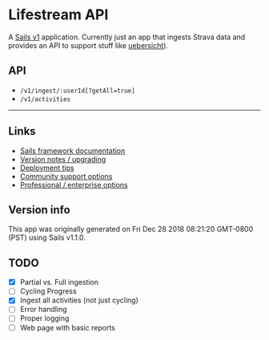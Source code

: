 # Lifestream API

A [Sails v1](https://sailsjs.com) application. Currently just an app that ingests Strava data and provides an API to support stuff like [uebersicht](https://github.com/felixhageloh/uebersicht)).

## API

* `/v1/ingest/:userId[?getAll=true]`
* `/v1/activities`
---

## Links

+ [Sails framework documentation](https://sailsjs.com/get-started)
+ [Version notes / upgrading](https://sailsjs.com/documentation/upgrading)
+ [Deployment tips](https://sailsjs.com/documentation/concepts/deployment)
+ [Community support options](https://sailsjs.com/support)
+ [Professional / enterprise options](https://sailsjs.com/enterprise)


## Version info

This app was originally generated on Fri Dec 28 2018 08:21:20 GMT-0800 (PST) using Sails v1.1.0.

## TODO

- [x] Partial vs. Full ingestion
- [ ] Cycling Progress
- [x] Ingest all activities (not just cycling)
- [ ] Error handling
- [ ] Proper logging
- [ ] Web page with basic reports

<!-- Internally, Sails used [`sails-generate@1.16.4`](https://github.com/balderdashy/sails-generate/tree/v1.16.4/lib/core-generators/new). -->



<!--
Note:  Generators are usually run using the globally-installed `sails` CLI (command-line interface).  This CLI version is _environment-specific_ rather than app-specific, thus over time, as a project's dependencies are upgraded or the project is worked on by different developers on different computers using different versions of Node.js, the Sails dependency in its package.json file may differ from the globally-installed Sails CLI release it was originally generated with.  (Be sure to always check out the relevant [upgrading guides](https://sailsjs.com/upgrading) before upgrading the version of Sails used by your app.  If you're stuck, [get help here](https://sailsjs.com/support).)
-->

